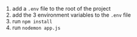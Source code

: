 1. add a `.env` file to the root of the project
2. add the 3 environment variables to the `.env` file
3. run `npm install`
4. run `nodemon app.js`
